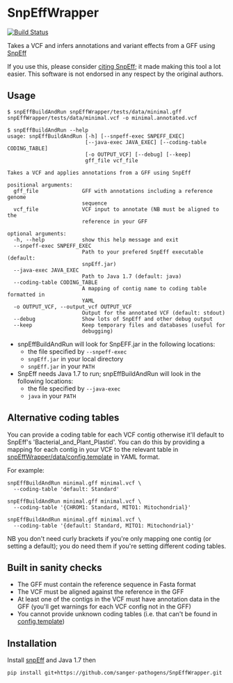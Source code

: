 # SnpEffWrapper

[![Build Status](https://travis-ci.org/sanger-pathogens/SnpEffWrapper.svg?branch=master)](https://travis-ci.org/sanger-pathogens/SnpEffWrapper)

Takes a VCF and infers annotations and variant effects from a GFF using [SnpEff](http://snpeff.sourceforge.net/)

If you use this, please consider [citing SnpEff](http://snpeff.sourceforge.net/SnpEff.html#citing); it
made making this tool a lot easier.  This software is not endorsed in any respect by the original authors.

## Usage

```
$ snpEffBuildAndRun snpEffWrapper/tests/data/minimal.gff snpEffWrapper/tests/data/minimal.vcf -o minimal.annotated.vcf
```

```
$ snpEffBuildAndRun --help
usage: snpEffBuildAndRun [-h] [--snpeff-exec SNPEFF_EXEC]
                         [--java-exec JAVA_EXEC] [--coding-table CODING_TABLE]
                         [-o OUTPUT_VCF] [--debug] [--keep]
                         gff_file vcf_file

Takes a VCF and applies annotations from a GFF using SnpEff

positional arguments:
  gff_file              GFF with annotations including a reference genome
                        sequence
  vcf_file              VCF input to annotate (NB must be aligned to the
                        reference in your GFF

optional arguments:
  -h, --help            show this help message and exit
  --snpeff-exec SNPEFF_EXEC
                        Path to your prefered SnpEff executable (default:
                        snpEff.jar)
  --java-exec JAVA_EXEC
                        Path to Java 1.7 (default: java)
  --coding-table CODING_TABLE
                        A mapping of contig name to coding table formatted in
                        YAML
  -o OUTPUT_VCF, --output_vcf OUTPUT_VCF
                        Output for the annotated VCF (default: stdout)
  --debug               Show lots of SnpEff and other debug output
  --keep                Keep temporary files and databases (useful for
                        debugging)
```

* snpEffBuildAndRun will look for SnpEFF.jar in the following locations:
  * the file specified by `--snpeff-exec`
  * `snpEff.jar` in your local directory
  * `snpEff.jar` in your `PATH`
* SnpEff needs Java 1.7 to run; snpEffBuildAndRun will look in the following locations:
  * the file specified by `--java-exec`
  * `java` in your `PATH`

## Alternative coding tables

You can provide a coding table for each VCF contig otherwise it'll default to
SnpEff's 'Bacterial_and_Plant_Plastid'.  You can do this by providing a mapping for
each contig in your VCF to the relevant table in [snpEffWrapper/data/config.template](snpEffWrapper/data/config.template)
in YAML format.

For example:
```
snpEffBuildAndRun minimal.gff minimal.vcf \
  --coding-table 'default: Standard'
  
snpEffBuildAndRun minimal.gff minimal.vcf \
  --coding-table '{CHROM1: Standard, MITO1: Mitochondrial}'
  
snpEffBuildAndRun minimal.gff minimal.vcf \
  --coding-table '{default: Standard, MITO1: Mitochondrial}'
```

NB you don't need curly brackets if you're only mapping one contig (or setting a default); you do need them if you're setting different coding tables.

## Built in sanity checks

* The GFF must contain the reference sequence in Fasta format
* The VCF must be aligned against the reference in the GFF
* At least one of the contigs in the VCF must have annotation data in the GFF
  (you'll get warnings for each VCF config not in the GFF)
* You cannot provide unknown coding tables (i.e. that can't be found in
  [config.template](snpEffWrapper/data/config.template))

## Installation

Install [snpEff](http://snpeff.sourceforge.net/) and Java 1.7 then

```
pip install git+https://github.com/sanger-pathogens/SnpEffWrapper.git
```
